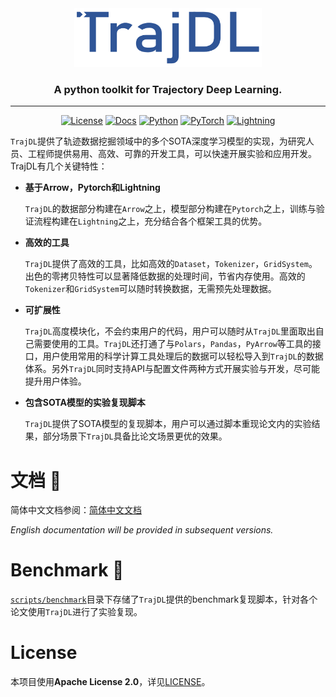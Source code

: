 <div align="center">
  <img src="./docs/_static/images/wide-logo.svg" width=300>
  <h3><b> A python toolkit for Trajectory Deep Learning. </b></h3>
</div>

---

<div align="center">

[![License](https://img.shields.io/badge/License-Apache_License_2.0-purple)](./LICENSE)
[![Docs](https://img.shields.io/badge/Docs-TrajDL-blue)](https://trajdl.readthedocs.io/en/latest/)
[![Python](https://img.shields.io/badge/Python-3.10+-green)](https://www.python.org/)
[![PyTorch](https://img.shields.io/badge/Pytorch-2.1.0+-green)](https://pytorch.org/)
[![Lightning](https://img.shields.io/badge/Lightning-2.3.3+-green)](https://lightning.ai/docs/pytorch/stable/)


</div>

`TrajDL`提供了轨迹数据挖掘领域中的多个SOTA深度学习模型的实现，为研究人员、工程师提供易用、高效、可靠的开发工具，可以快速开展实验和应用开发。TrajDL有几个关键特性：

- **基于Arrow，Pytorch和Lightning**

  `TrajDL`的数据部分构建在`Arrow`之上，模型部分构建在`Pytorch`之上，训练与验证流程构建在`Lightning`之上，充分结合各个框架工具的优势。

- **高效的工具**

  `TrajDL`提供了高效的工具，比如高效的`Dataset`，`Tokenizer`，`GridSystem`。出色的零拷贝特性可以显著降低数据的处理时间，节省内存使用。高效的`Tokenizer`和`GridSystem`可以随时转换数据，无需预先处理数据。

- **可扩展性**

  `TrajDL`高度模块化，不会约束用户的代码，用户可以随时从`TrajDL`里面取出自己需要使用的工具。`TrajDL`还打通了与`Polars`，`Pandas`，`PyArrow`等工具的接口，用户使用常用的科学计算工具处理后的数据可以轻松导入到`TrajDL`的数据体系。另外`TrajDL`同时支持API与配置文件两种方式开展实验与开发，尽可能提升用户体验。

- **包含SOTA模型的实验复现脚本**

  `TrajDL`提供了SOTA模型的复现脚本，用户可以通过脚本重现论文内的实验结果，部分场景下`TrajDL`具备比论文场景更优的效果。


# 文档 📕

简体中文文档参阅：[简体中文文档](https://trajdl.readthedocs.io/en/latest/)

*English documentation will be provided in subsequent versions.*

# Benchmark 🚀

[`scripts/benchmark`](scripts/benchmark)目录下存储了`TrajDL`提供的benchmark复现脚本，针对各个论文使用`TrajDL`进行了实验复现。

# License
本项目使用**Apache License 2.0**，详见[LICENSE](LICENSE)。
